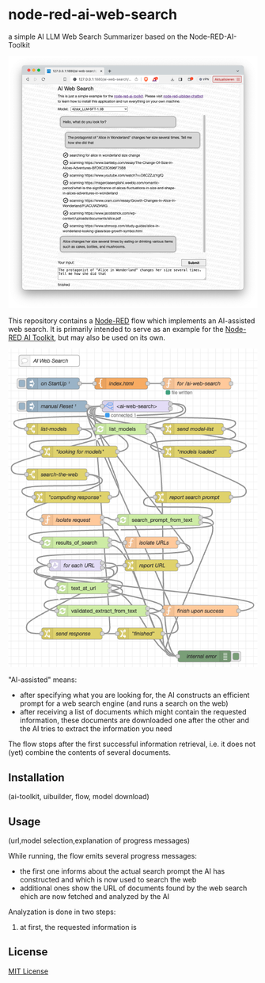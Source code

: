 # node-red-ai-web-search #

a simple AI LLM Web Search Summarizer based on the Node-RED-AI-Toolkit

![AI WebSearch Screenhot](AI-WebSearch-Screenshot.png)

This repository contains a [Node-RED](https://nodered.org/) flow which implements an AI-assisted web search. It is primarily intended to serve as an example for the [Node-RED AI Toolkit](https://github.com/rozek/node-red-ai-toolkit), but may also be used on its own.

![AI WebSearch Flow](AI-WebSearch-Flow.png)

"AI-assisted" means:

- after specifying what you are looking for, the AI constructs an efficient prompt for a web search engine (and runs a search on the web)
- after receiving a list of documents which might contain the requested information, these documents are downloaded one after the other and the AI tries to extract the information you need

The flow stops after the first successful information retrieval, i.e. it does not (yet) combine the contents of several documents.

## Installation ##

(ai-toolkit, uibuilder, flow, model download)

## Usage ##

(url,model selection,explanation of progress messages)

While running, the flow emits several progress messages:

- the first one informs about the actual search prompt the AI has constructed and which is now used to search the web
- additional ones show the URL of documents found by the web search ehich are now fetched and analyzed by the AI

Analyzation is done in two steps:

1. at first, the requested information is

## License ##

[MIT License](LICENSE.md)

